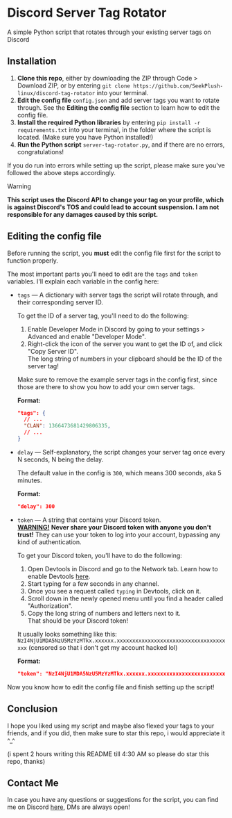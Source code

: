 # Discord Server Tag Rotator
A simple Python script that rotates through your existing server tags on Discord

## Installation
1. **Clone this repo**, either by downloading the ZIP through Code > Download ZIP, or by entering `git clone https://github.com/SeekPlush-linux/discord-tag-rotator` into your terminal.
2. **Edit the config file** `config.json` and add server tags you want to rotate through. See the **Editing the config file** section to learn how to edit the config file.
3. **Install the required Python libraries** by entering `pip install -r requirements.txt` into your terminal, in the folder where the script is located. (Make sure you have Python installed!)
4. **Run the Python script** `server-tag-rotator.py`, and if there are no errors, congratulations!

If you do run into errors while setting up the script, please make sure you've followed the above steps accordingly.

> [!WARNING]
> **This script uses the Discord API to change your tag on your profile, which is against Discord's TOS and could lead to account suspension. I am not responsible for any damages caused by this script.**

## Editing the config file
Before running the script, you **must** edit the config file first for the script to function properly.

The most important parts you'll need to edit are the `tags` and `token` variables. I'll explain each variable in the config here:
- `tags` — A dictionary with server tags the script will rotate through, and their corresponding server ID.

  To get the ID of a server tag, you'll need to do the following:
  1. Enable Developer Mode in Discord by going to your settings > Advanced and enable "Developer Mode".
  2. Right-click the icon of the server you want to get the ID of, and click "Copy Server ID". \
     The long string of numbers in your clipboard should be the ID of the server tag!

  Make sure to remove the example server tags in the config first, since those are there to show you how to add your own server tags.

  **Format:**
  ```json
  "tags": {
    // ...
    "CLAN": 1366473681429806335,
    // ...
  }
  ```

- `delay` — Self-explanatory, the script changes your server tag once every N seconds, N being the delay.

  The default value in the config is `300`, which means 300 seconds, aka 5 minutes.

  **Format:**
  ```json
  "delay": 300
  ```

- `token` — A string that contains your Discord token. \
  <ins>**WARNING!**</ins> **Never share your Discord token with anyone you don't trust!** They can use your token to log into your account, bypassing any kind of authentication.

  To get your Discord token, you'll have to do the following:
  1. Open Devtools in Discord and go to the Network tab. Learn how to enable Devtools [here](https://github.com/brunos3d/discord-enable-devtools).
  2. Start typing for a few seconds in any channel.
  3. Once you see a request called `typing` in Devtools, click on it.
  4. Scroll down in the newly opened menu until you find a header called "Authorization".
  5. Copy the long string of numbers and letters next to it. \
     That should be your Discord token!
  
  It usually looks something like this: `NzI4NjU1MDA5NzU5MzYzMTkx.xxxxxx.xxxxxxxxxxxxxxxxxxxxxxxxxxxxxxxxxxxxxx` (censored so that i don't get my account hacked lol)

  **Format:**
  ```json
  "token": "NzI4NjU1MDA5NzU5MzYzMTkx.xxxxxx.xxxxxxxxxxxxxxxxxxxxxxxxxxxxxxxxxxxxxx"
  ```

Now you know how to edit the config file and finish setting up the script!

## Conclusion
I hope you liked using my script and maybe also flexed your tags to your friends, and if you did, then make sure to star this repo, i would appreciate it ^_^

(i spent 2 hours writing this README till 4:30 AM so please do star this repo, thanks)

## Contact Me
In case you have any questions or suggestions for the script, you can find me on Discord [here](https://discord.com/users/728655009759363191), DMs are always open!
